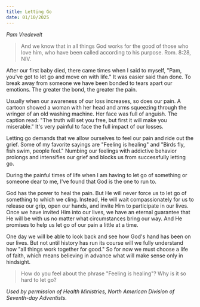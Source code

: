 ```yaml
---
title: Letting Go
date: 01/10/2025
---
```


_Pam Vredevelt_

> <p></p>
> And we know that in all things God works for the good of those who love him, who have been called according to his purpose. Rom. 8:28, NIV.

After our first baby died, there came times when I said to myself, "Pam, you've got to let go and move on with life." It was easier said than done. To break away from someone we have been bonded to tears apart our emotions. The greater the bond, the greater the pain.

Usually when our awareness of our loss increases, so does our pain. A cartoon showed a woman with her head and arms squeezing through the wringer of an old washing machine. Her face was full of anguish. The caption read: "The truth will set you free, but first it will make you miserable." It's very painful to face the full impact of our losses.

Letting go demands that we allow ourselves to feel our pain and ride out the grief. Some of my favorite sayings are "Feeling is healing" and "Birds fly, fish swim, people feel." Numbing our feelings with addictive behavior prolongs and intensifies our grief and blocks us from successfully letting go.

During the painful times of life when I am having to let go of something or someone dear to me, I've found that God is the one to run to.

God has the power to heal the pain. But He will never force us to let go of something to which we cling. Instead, He will wait compassionately for us to release our grip, open our hands, and invite Him to participate in our lives. Once we have invited Him into our lives, we have an eternal guarantee that He will be with us no matter what circumstances bring our way. And He promises to help us let go of our pain a little at a time.

One day we will be able to look back and see how God's hand has been on our lives. But not until history has run its course will we fully understand how "all things work together for good." So for now we must choose a life of faith, which means believing in advance what will make sense only in hindsight.

> <callout></callout>
> How do you feel about the phrase "Feeling is healing"? Why is it so hard to let go?

_Used by permission of Health Ministries, North American Division of Seventh-day Adventists._